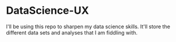 DataScience-UX
==============

I'll be using this repo to sharpen my data science skills. It'll store the different data sets and analyses that I am fiddling with. 
